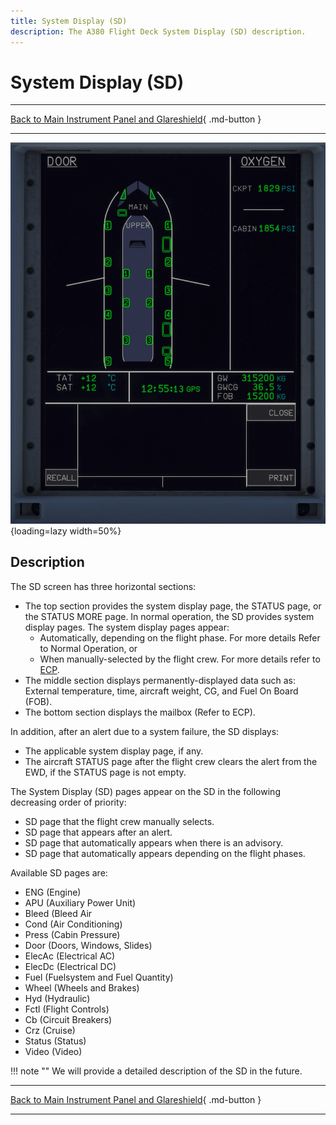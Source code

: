 ```yaml
---
title: System Display (SD)
description: The A380 Flight Deck System Display (SD) description.
---
```


# System Display (SD)

---

[Back to Main Instrument Panel and Glareshield](../overviews/main-glare.md){ .md-button }

---

![img_1.png](../../../assets/a380x-briefing/flight-deck/main/sd.png){loading=lazy width=50%}

## Description

The SD screen has three horizontal sections:

- The top section provides the system display page, the STATUS page, or the STATUS MORE page. In normal operation, the 
  SD provides system display pages. The system display pages appear:
    - Automatically, depending on the flight phase. For more details Refer to Normal Operation, or
    - When manually-selected by the flight crew. For more details refer to [ECP](../pedesatl/ecam-cp.md).
- The middle section displays permanently-displayed data such as: External temperature, time,
  aircraft weight, CG, and Fuel On Board (FOB).
- The bottom section displays the mailbox (Refer to ECP).

In addition, after an alert due to a system failure, the SD displays:

- The applicable system display page, if any.
- The aircraft STATUS page after the flight crew clears the alert from the EWD, if the STATUS page
  is not empty.

The System Display (SD) pages appear on the SD in the following decreasing order of priority:

- SD page that the flight crew manually selects.
- SD page that appears after an alert. 
- SD page that automatically appears when there is an advisory. 
- SD page that automatically appears depending on the flight phases. 

Available SD pages are:

- ENG (Engine)
- APU (Auxiliary Power Unit)
- Bleed (Bleed Air
- Cond (Air Conditioning)
- Press (Cabin Pressure)
- Door (Doors, Windows, Slides)
- ElecAc (Electrical AC)
- ElecDc (Electrical DC)
- Fuel (Fuelsystem and Fuel Quantity)
- Wheel (Wheels and Brakes)
- Hyd (Hydraulic)
- Fctl (Flight Controls)
- Cb (Circuit Breakers)
- Crz (Cruise)
- Status (Status)
- Video (Video)

!!! note ""
    We will provide a detailed description of the SD in the future.




---

[Back to Main Instrument Panel and Glareshield](../overviews/main-glare.md){ .md-button }

---



